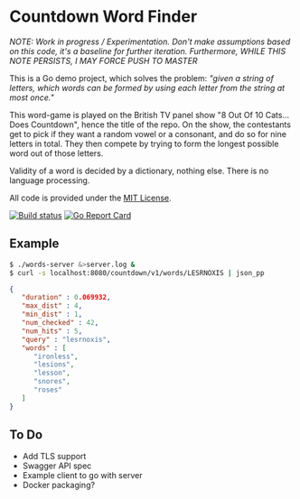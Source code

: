
# Countdown Word Finder

_NOTE: Work in progress / Experimentation.
Don't make assumptions based on this code, it's a baseline for further iteration.
Furthermore, WHILE THIS NOTE PERSISTS, I MAY FORCE PUSH TO MASTER_

This is a Go demo project, which solves the problem: _"given a string of letters, which
words can be formed by using each letter from the string at most once."_

This word-game is played on the British TV panel show "8 Out Of 10 Cats... Does Countdown",
hence the title of the repo. On the show, the contestants get to pick if they want a random
vowel or a consonant, and do so for nine letters in total. They then compete by trying to
form the longest possible word out of those letters.

Validity of a word is decided by a dictionary, nothing else. There is no language processing.

All code is provided under the [MIT License](LICENSE).

[![Build status](https://github.com/eloj/countdown/actions/workflows/go.yml/badge.svg)](https://github.com/eloj/countdown/actions/workflows/go.yml) [![Go Report Card](https://goreportcard.com/badge/github.com/eloj/countdown)](https://goreportcard.com/report/github.com/eloj/countdown)

## Example

```bash
$ ./words-server &>server.log &
$ curl -s localhost:8080/countdown/v1/words/LESRNOXIS | json_pp
```

```json
{
   "duration" : 0.069932,
   "max_dist" : 4,
   "min_dist" : 1,
   "num_checked" : 42,
   "num_hits" : 5,
   "query" : "lesrnoxis",
   "words" : [
      "ironless",
      "lesions",
      "lesson",
      "snores",
      "roses"
   ]
}
```

## To Do

* Add TLS support
* Swagger API spec
* Example client to go with server
* Docker packaging?
